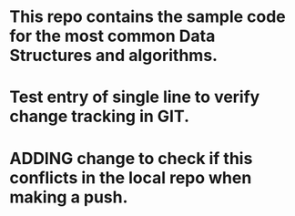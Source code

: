 # This repo contains the sample code for the most common Data Structures and algorithms.

# Test entry of single line to verify change tracking in GIT.

# ADDING change to check if this conflicts in the local repo when making a push.
